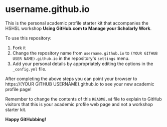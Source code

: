 # username.github.io

This is the personal academic profile starter kit that accompanies the HSHSL workshop **Using GitHub.com to Manage your Scholarly Work**.

To use this repository:

1. Fork it
2. Change the repository name from `username.github.io` to `(YOUR GITHUB USER NAME).github.io` in the repository's `settings` menu.
3. Add your personal details by appropriately editing the options in the `_config.yml` file.

After completing the above steps you can point your browser to https://(YOUR GITHUB USERNAME).github.io to see your new academic profile page!

Remember to change the contents of this `README.md` file to explain to GitHub visitors that this is your academic profile web page and not a workshop starter kit.

**Happy GitHubbing!**